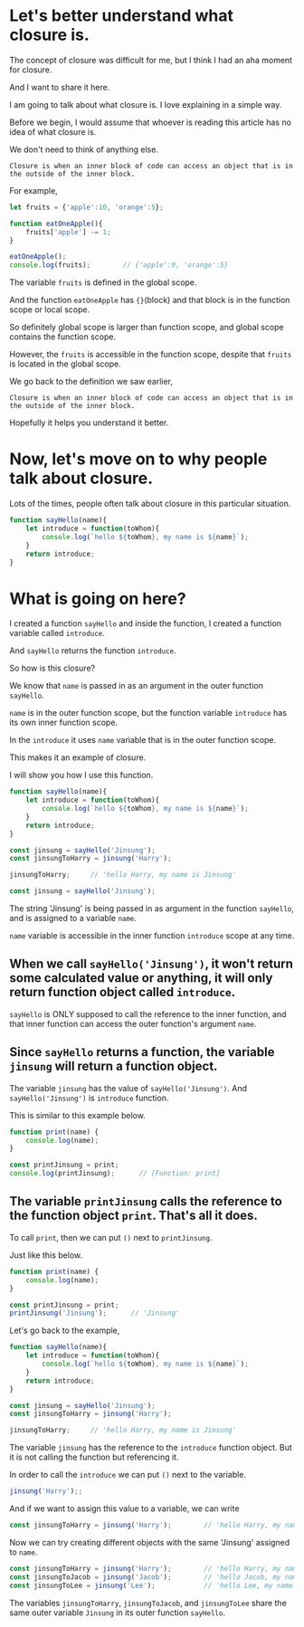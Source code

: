 # Let's better understand what closure is.

The concept of closure was difficult for me, but I think I had an aha moment for closure.

And I want to share it here.

I am going to talk about what closure is. I love explaining in a simple way.

Before we begin, I would assume that whoever is reading this article has no idea of what closure is.

We don't need to think of anything else.

```
Closure is when an inner block of code can access an object that is in the outside of the inner block.
```

For example,

```js
let fruits = {'apple':10, 'orange':5};

function eatOneApple(){
    fruits['apple'] -= 1;
}

eatOneApple();
console.log(fruits);        // {'apple':9, 'orange':5}
```

The variable `fruits` is defined in the global scope.

And the function `eatOneApple` has `{}`(block) and that block is in the function scope or local scope.

So definitely global scope is larger than function scope, and global scope contains the function scope.

However, the `fruits` is accessible in the function scope, despite that `fruits` is located in the global scope.

We go back to the definition we saw earlier, 

```
Closure is when an inner block of code can access an object that is in the outside of the inner block.
```

Hopefully it helps you understand it better.

# Now, let's move on to why people talk about closure.

Lots of the times, people often talk about closure in this particular situation.

```js
function sayHello(name){
    let introduce = function(toWhom){
        console.log(`hello ${toWhom}, my name is ${name}`);
    }
    return introduce;
}
```

# What is going on here?

I created a function `sayHello` and inside the function, I created a function variable called `introduce`.

And `sayHello` returns the function `introduce`.

So how is this closure?

We know that `name` is passed in as an argument in the outer function `sayHello`.

`name` is in the outer function scope, but the function variable `introduce` has its own inner function scope.

In the `introduce` it uses `name` variable that is in the outer function scope.

This makes it an example of closure.

I will show you how I use this function.

```js
function sayHello(name){
    let introduce = function(toWhom){
        console.log(`hello ${toWhom}, my name is ${name}`);
    }
    return introduce;
}

const jinsung = sayHello('Jinsung');
const jinsungToHarry = jinsung('Harry');

jinsungToHarry;     // 'hello Harry, my name is Jinsung'
```

```js
const jinsung = sayHello('Jinsung');
```

The string 'Jinsung' is being passed in as argument in the function `sayHello`, and is assigned to a variable `name`.

`name` variable is accessible in the inner function `introduce` scope at any time.

## When we call `sayHello('Jinsung')`, it won't return some calculated value or anything, it will only return function object called `introduce`.

`sayHello` is ONLY supposed to call the reference to the inner function, and that inner function can access the outer function's argument `name`.

## Since `sayHello` returns a function, the variable `jinsung` will return a function object.

The variable `jinsung` has the value of `sayHello('Jinsung')`. And `sayHello('Jinsung')` is `introduce` function.

This is similar to this example below.

```js
function print(name) {
    console.log(name);
}

const printJinsung = print;
console.log(printJinsung);      // [Function: print]
```

## The variable `printJinsung` calls the reference to the function object `print`. That's all it does.

To call `print`, then we can put `()` next to `printJinsung`.

Just like this below.

```js
function print(name) {
    console.log(name);
}

const printJinsung = print;
printJinsung('Jinsung');      // 'Jinsung'
```

Let's go back to the example,

```js
function sayHello(name){
    let introduce = function(toWhom){
        console.log(`hello ${toWhom}, my name is ${name}`);
    }
    return introduce;
}

const jinsung = sayHello('Jinsung');
const jinsungToHarry = jinsung('Harry');

jinsungToHarry;     // 'hello Harry, my name is Jinsung'
```

The variable `jinsung` has the reference to the `introduce` function object. But it is not calling the function but referencing it.

In order to call the `introduce` we can put `()` next to the variable.

```js
jinsung('Harry');;
```

And if we want to assign this value to a variable, we can write

```js
const jinsungToHarry = jinsung('Harry');        // 'hello Harry, my name is Jinsung'
```

Now we can try creating different objects with the same 'Jinsung' assigned to `name`.

```js
const jinsungToHarry = jinsung('Harry');        // 'hello Harry, my name is Jinsung'
const jinsungToJacob = jinsung('Jacob');        // 'hello Jacob, my name is Jinsung'
const jinsungToLee = jinsung('Lee');            // 'hello Lee, my name is Jinsung'
```

The variables `jinsungToHarry`, `jinsungToJacob`, and `jinsungToLee` share the same outer variable `Jinsung` in its outer function `sayHello`.
